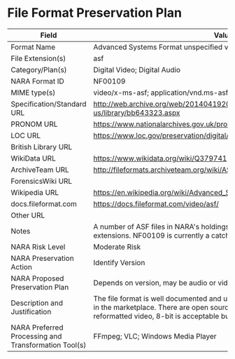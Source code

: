 # File Format Preservation Plan
          
| Field | Value |
| ----------- | ----------- |
| Format Name | Advanced Systems Format unspecified version | 
| File Extension(s) | asf | 
| Category/Plan(s) | Digital Video; Digital Audio | 
| NARA Format ID | NF00109 | 
| MIME type(s) | video/x-ms-asf; application/vnd.ms-asf | 
| Specification/Standard URL | <http://web.archive.org/web/20140419205228/http://msdn.microsoft.com/en-us/library/bb643323.aspx> | 
| PRONOM URL | <https://www.nationalarchives.gov.uk/pronom/fmt/131> | 
| LOC URL | <https://www.loc.gov/preservation/digital/formats/fdd/fdd000067.shtml> | 
| British Library URL |  | 
| WikiData URL | <https://www.wikidata.org/wiki/Q379741> | 
| ArchiveTeam URL | <http://fileformats.archiveteam.org/wiki/ASF> | 
| ForensicsWiki URL |  | 
| Wikipedia URL | <https://en.wikipedia.org/wiki/Advanced_Systems_Format> | 
| docs.fileformat.com | <https://docs.fileformat.com/video/asf/> | 
| Other URL |  | 
| Notes | A number of ASF files in NARA's holdings have only been identified by their extensions. NF00109 is currently a catch-all for these. | 
| NARA Risk Level | Moderate Risk | 
| NARA Preservation Action | Identify Version | 
| NARA Proposed Preservation Plan | Depends on version, may be audio or video file. | 
| Description and Justification | The file format is well documented and ubiquitous, but is no longer supported in the marketplace. There are open source tools available for transcoding. For reformatted video, 8-bit is acceptable but 10-bit is preferred. | 
| NARA Preferred Processing and Transformation Tool(s) | FFmpeg; VLC; Windows Media Player | 
